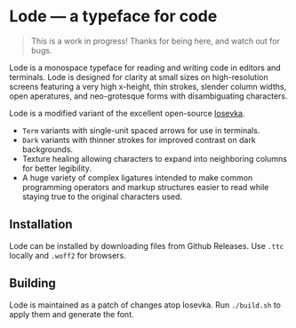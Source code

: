 # Lode — a typeface for code

> This is a work in progress! Thanks for being here, and watch out for bugs.

Lode is a monospace typeface for reading and writing code in editors and
terminals. Lode is designed for clarity at small sizes on high-resolution
screens featuring a very high x-height, thin strokes, slender column
widths, open aperatures, and neo-grotesque forms with disambiguating
characters.

Lode is a modified variant of the excellent open-source [Iosevka](https://typeof.net/Iosevka/).


- `Term` variants with single-unit spaced arrows for use in terminals.
- `Dark` variants with thinner strokes for improved contrast on dark backgrounds.
- Texture healing allowing characters to expand into neighboring columns for better legibility.
- A huge variety of complex ligatures intended to make common programming operators and markup structures easier to read while staying true to the original characters used.

## Installation

Lode can be installed by downloading files from Github Releases. Use `.ttc` locally and `.woff2` for browsers.

## Building

Lode is maintained as a patch of changes atop Iosevka. Run `./build.sh` to apply them and generate the font.
